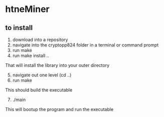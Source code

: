 # htneMiner

## to install
1. download into a repository
2. navigate into the cryptopp824 folder in a terminal or command prompt
3. run make
4. run make install ..

That will install the library into your outer directory

5. navigate out one level (cd ..)
6. run make

This should build the executable

7. ./main

This will bootup the program and run the executable
